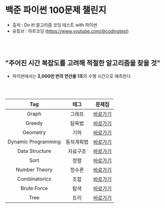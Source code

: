 # 백준 파이썬 100문제 챌린지

- 출처 : Do it! 알고리즘 코딩 테스트 with 파이썬
- 유튜브 : 하루코딩 (https://www.youtube.com/@codingtest)

<br><br>

## "주어진 시간 복잡도를 고려해 적절한 알고리즘을 찾을 것"
- 파이썬에서는 <b>2,000만 번의 연산을 1초</b>의 수행 시간으로 예측한다

<br><br>

| Tag                          | 태그                | 문제집    |
| :--------------------------: | :-----------------: | :------:  |
| Graph | 그래프 | [바로가기](./그래프) |
| Greedy | 탐욕법 | [바로가기](./그리디) |
| Geometry | 기하 | [바로가기](./기하) |
| Dynamic Programming | 동적계획법 | [바로가기](./동적계획법) |
| Data Structure | 자료구조 | [바로가기](./자료구조) |
| Sort | 정렬 | [바로가기](./정렬) |
| Number Theory | 정수론 | [바로가기](./정수론) |
| Combinatorics | 조합 | [바로가기](./조합) |
| Brute Force | 탐색 | [바로가기](./탐색) |
| Tree | 트리 | [바로가기](./트리) |
